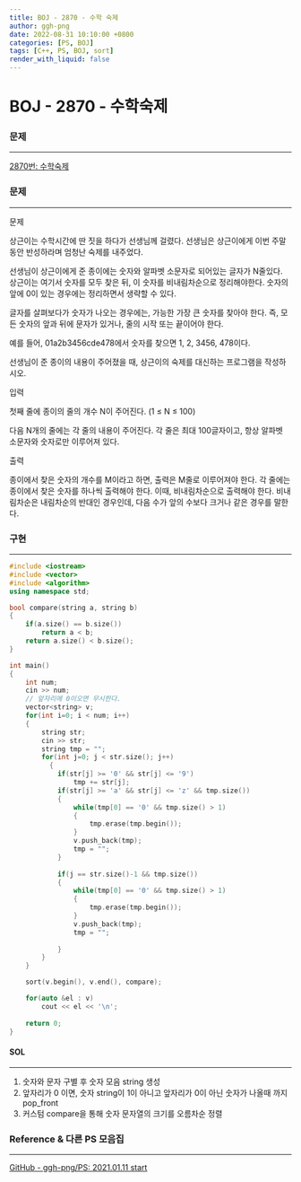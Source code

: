 ```yaml
---
title: BOJ - 2870 - 수학 숙제
author: ggh-png
date: 2022-08-31 10:10:00 +0800
categories: [PS, BOJ]
tags: [C++, PS, BOJ, sort]
render_with_liquid: false
---
```

# BOJ - 2870 - 수학숙제

### 문제

---

[2870번: 수학숙제](https://www.acmicpc.net/problem/2870)

### 문제

---

문제

상근이는 수학시간에 딴 짓을 하다가 선생님께 걸렸다. 선생님은 상근이에게 이번 주말동안 반성하라며 엄청난 숙제를 내주었다.

선생님이 상근이에게 준 종이에는 숫자와 알파벳 소문자로 되어있는 글자가 N줄있다. 상근이는 여기서 숫자를 모두 찾은 뒤, 이 숫자를 비내림차순으로 정리해야한다. 숫자의 앞에 0이 있는 경우에는 정리하면서 생략할 수 있다.

글자를 살펴보다가 숫자가 나오는 경우에는, 가능한 가장 큰 숫자를 찾아야 한다. 즉, 모든 숫자의 앞과 뒤에 문자가 있거나, 줄의 시작 또는 끝이어야 한다.

예를 들어, 01a2b3456cde478에서 숫자를 찾으면 1, 2, 3456, 478이다.

선생님이 준 종이의 내용이 주어졌을 때, 상근이의 숙제를 대신하는 프로그램을 작성하시오.

입력

첫째 줄에 종이의 줄의 개수 N이 주어진다. (1 ≤ N ≤ 100)

다음 N개의 줄에는 각 줄의 내용이 주어진다. 각 줄은 최대 100글자이고, 항상 알파벳 소문자와 숫자로만 이루어져 있다.

출력

종이에서 찾은 숫자의 개수를 M이라고 하면, 출력은 M줄로 이루어져야 한다. 각 줄에는 종이에서 찾은 숫자를 하나씩 출력해야 한다. 이때, 비내림차순으로 출력해야 한다. 비내림차순은 내림차순의 반대인 경우인데, 다음 수가 앞의 수보다 크거나 같은 경우를 말한다.

### 구현

---

```cpp
#include <iostream>
#include <vector>
#include <algorithm>
using namespace std;

bool compare(string a, string b)
{
    if(a.size() == b.size())
        return a < b;
    return a.size() < b.size();
}

int main()
{
    int num;
    cin >> num;
    // 앞자리에 0이오면 무시한다.
    vector<string> v;
    for(int i=0; i < num; i++)
    {
        string str;
        cin >> str;
        string tmp = "";
        for(int j=0; j < str.size(); j++)
	      {
            if(str[j] >= '0' && str[j] <= '9')
                tmp += str[j];
            if(str[j] >= 'a' && str[j] <= 'z' && tmp.size())
            {
                while(tmp[0] == '0' && tmp.size() > 1)
                {
                    tmp.erase(tmp.begin());
                }
                v.push_back(tmp);
                tmp = "";
            }
            
            if(j == str.size()-1 && tmp.size())
            {
                while(tmp[0] == '0' && tmp.size() > 1)
                {
                    tmp.erase(tmp.begin());
                }
                v.push_back(tmp);
                tmp = "";
        
            }
        }
    }

    sort(v.begin(), v.end(), compare);

    for(auto &el : v)
        cout << el << '\n';
    
    return 0;
}
```

#### SOL

---

1. 숫자와 문자 구별 후 숫자 모음 string 생성
2. 앞자리가 0 이면, 숫자 string이 1이 아니고 앞자리가 0이 아닌 숫자가 나올때 까지  pop_front
3. 커스텀 compare을 통해 숫자 문자열의 크기를 오름차순 정렬

### Reference & 다른 PS 모음집

---

[GitHub - ggh-png/PS: 2021.01.11 start](https://github.com/ggh-png/PS)